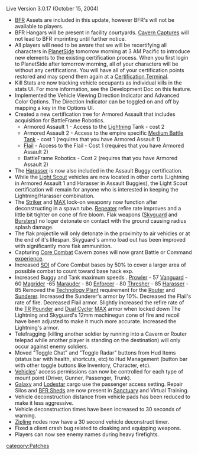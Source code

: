 Live Version 3.0.17 (October 15, 2004)

- [BFR](BFR.md "wikilink") Assets are included in this update, however
  BFR's will not be available to players.
- BFR Hangars will be present in facility courtyards. [Cavern
  Captures](Cavern_Captures.md "wikilink") will not lead to BFR
  imprinting until further notice.
- All players will need to be aware that we will be recertifying all
  characters in [PlanetSide](PlanetSide.md "wikilink") tomorrow morning
  at 3 AM Pacific to introduce new elements to the existing
  certification process. When you first login to PlanetSide after
  tomorrow morning, all of your characters will be without any
  certifications. You will have all of your certification points
  restored and may spend them again at a [Certification
  Terminal](Certification_Terminal.md "wikilink").
- Kill Stats are now tracking vehicle occupants as individual kills in
  the stats UI. For more information, see the Development Doc on this
  feature.
- Implemented the Vehicle Viewing Direction Indicator and Advanced
  Color Options. The Direction Indicator can be toggled on and off by
  mapping a key in the Options UI.
- Created a new certification tree for Armored Assault that includes
  acquisition for BattleFrame Robotics.
  - Armored Assault 1 - Access to the
    [Lightning](Lightning.md "wikilink") Tank - cost 2
  - Armored Assault 2 - Access to the empire specific [Medium Battle
    Tank](Medium_Battle_Tank.md "wikilink") - cost 1 (requires that you
    have Armored Assault 1)
  - [Flail](Flail.md "wikilink") - Access to the Flail - Cost 1
    (requires that you have Armored Assault 2)
  - BattleFrame Robotics - Cost 2 (requires that you have Armored
    Assault 2)
- The [Harasser](Harasser.md "wikilink") is now also included in the
  Assault Buggy certification.
- While the [Light Scout](Light_Scout.md "wikilink") vehicles are now
  located in other certs (Lightning in Armored Assault 1 and Harasser
  in Assault Buggies), the Light Scout certification will remain for
  anyone who is interested in keeping the Lightning/Harasser
  combination.
- The [Striker](Striker.md "wikilink") and [MAX](MAX.md "wikilink") lock-on
  weaponry now function after deconstructing in a spawn tube.
  [Repeater](Repeater.md "wikilink") refire rate improves and a little
  bit tighter on cone of fire bloom. Flak weapons
  ([Skyguard](Skyguard.md "wikilink") and [Bursters](Burster.md "wikilink"))
  no loger detonate on contact with the ground causing radius splash
  damage.
- The flak projectile will only detonate in the proximity to air
  vehicles or at the end of it's lifespan. Skyguard's ammo load out
  has been improved with significantly more flak ammunition.
- Capturing [Core Combat](Core_Combat.md "wikilink") Cavern zones will
  now grant Battle or Command [experience](experience.md "wikilink").
- Increased [SOI](SOI.md "wikilink") of Core Combat bases by 50% to cover
  a larger area of possible combat to count toward base hack exp.
- Increased Buggy and Tank maximum speeds .
  [Prowler](Prowler.md "wikilink") - 57 [Vanguard](Vanguard.md "wikilink") -
  60 [Magrider](Magrider.md "wikilink") -65
  [Marauder](Marauder.md "wikilink") - 80
  [Enforcer](Enforcer.md "wikilink") - 80
  [Thresher](Thresher.md "wikilink") - 85
  [Harasser](Harasser.md "wikilink") - 85 Removed the [Technology
  Plant](Technology_Plant.md "wikilink") requirement for the
  [Router](Router.md "wikilink") and [Sunderer](Sunderer.md "wikilink").
  Increased the Sunderer's armor by 10%. Decreased the Flail's rate of
  fire. Decreased Flail armor. Slightly increased the refire rate of
  the [TR](TR.md "wikilink") [Pounder](Pounder.md "wikilink") and [Dual
  Cycler](Dual_Cycler.md "wikilink") [MAX](MAX.md "wikilink") armor when
  locked down The Lightning and Skyguard's 12mm machinegun cone of
  fire and recoil have been adjusted to make it much more accurate.
  Increased the Lightning's armor.
- Telefragging (killing another soldier by running into a Cavern or
  Router telepad while another player is standing on the destination)
  will only occur against enemy soldiers.
- Moved "Toggle Chat" and "Toggle Radar" buttons from Hud Items
  (status bar with health, shortcuts, etc) to Hud Management (button
  bar with other toggle buttons like Inventory, Character, etc).
- [Vehicles](Vehicle.md "wikilink")' access permissions can now be
  controlled for each type of mount point (Driver, Gunner, Passenger,
  Trunk).
- [Galaxy](Galaxy.md "wikilink") and [Lodestar](Lodestar.md "wikilink")
  cargo use the passenger access setting. Repair Silos and [BFR
  Sheds](BFR_Shed.md "wikilink") are now present in
  [Sanctuary](Sanctuary.md "wikilink") and Virtual Training.
- Vehicle deconstruction distance from vehicle pads has been reduced
  to make it less aggressive.
- Vehicle deconstruction times have been increased to 30 seconds of
  warning.
- [Zipline](Zipline.md "wikilink") nodes now have a 30 second vehicle
  deconstruct timer.
- Fixed a client crash bug related to cloaking and equipping weapons.
- Players can now see enemy names during heavy firefights.

[category:Patches](category:Patches.md "wikilink")
